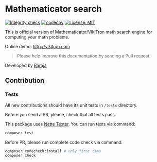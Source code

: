 Mathematicator search
=====================

[![Integrity check](https://github.com/mathematicator-core/search/workflows/Integrity%20check/badge.svg)](https://github.com/mathematicator-core/search/actions?query=workflow%3A%22Integrity+check%22)
[![codecov](https://codecov.io/gh/mathematicator-core/search/branch/master/graph/badge.svg)](https://codecov.io/gh/mathematicator-core/search)
[![License: MIT](https://img.shields.io/badge/License-MIT-brightgreen.svg)](./LICENSE)

This is official version of Mathematicator/VikiTron math search engine for computing your math problems.

Online demo: http://vikitron.com

> Please help improve this documentation by sending a Pull request.

Developed by [Baraja](https://baraja.cz)

Contribution
----

### Tests

All new contributions should have its unit tests in `/tests` directory.

Before you send a PR, please, check that all tests pass.

This package uses [Nette Tester](https://tester.nette.org/). You can run tests via command:
```bash
composer test
````

Before PR, please run complete code check via command:
```bash
composer codecheck:install # only first time
composer check
````
